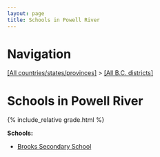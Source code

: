 ```yaml
---
layout: page
title: Schools in Powell River
---
```

# Navigation

[[All countries/states/provinces]](../..) > [[All B.C. districts]](..)

# Schools in Powell River

{% include_relative grade.html %}

**Schools:**

- [Brooks Secondary School](Brooks_Secondary_School.md)
